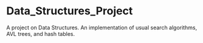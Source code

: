 # Data_Structures_Project
A project on Data Structures. An implementation of usual search algorithms, AVL trees, and hash tables.
